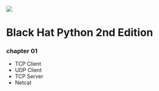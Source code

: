 

![](https://d1b14unh5d6w7g.cloudfront.net/1593275900.01.S001.LXXXXXXX.jpg?Expires=1649965149&Signature=JM1CvXXxMWPrmbJ7o01klwizdp6ehoUh0OR6ui0tWaXDq3~G30u3Z40ATHB1OXJ4~FT2mC3hskHvhONgv52xCZ5w146obYCfFJL1trIdULXDvw8Ue0cWftZgeT82dq6mK~yOug9k29pLMl4Y~AAKPtNJxRG7scfXE4KV6NoCJmg_&Key-Pair-Id=APKAIUO27P366FGALUMQ)


# Black Hat Python 2nd Edition 
### chapter 01
- TCP Client
- UDP Client
- TCP Server
- Netcat
